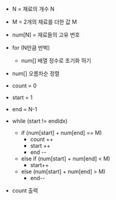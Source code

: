 - N = 재료의 개수 N
- M = 2개의 재료를 더한 값 M
- num[N] = 재료들의 고유 번호

- for (N만큼 반벅)
  - num[] 배열 정수로 초기화 하기

- num[] 오름차순 정렬

- count = 0
- start = 1
- end = N-1

- while (start != endIdx)
  - if (num[start] + num[end] == M)
    - count ++
    - start ++
    - end --
  - else if (num[start] + num[end] < M)
    - start++
  - else (num[start] + num[end] > M)
    - end--

- count 출력
